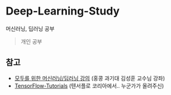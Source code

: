 # Deep-Learning-Study
머신러닝, 딥러닝 공부
>개인 공부

## 참고

- [모두를 위한 머신러닝/딥러닝 강의](https://www.youtube.com/watch?v=BS6O0zOGX4E&list=PLlMkM4tgfjnLSOjrEJN31gZATbcj_MpUm) (홍콩 과기대 김성훈 교수님 강좌)
- [TensorFlow-Tutorials](https://github.com/wkddnjset/TensorFlow-Tutorials) (텐서플로 코리아에서.. 누군가가 올려주신)
